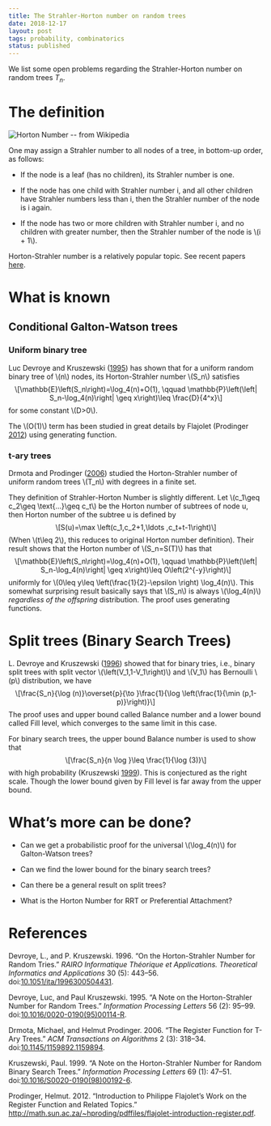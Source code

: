 ```yaml
---
title: The Strahler-Horton number on random trees
date: 2018-12-17
layout: post
tags: probability, combinatorics
status: published
---
```


We list some open problems regarding the Strahler-Horton number on random trees $T_n$.

<!-- END_SUMMARY -->

<h1 id="the-definition">The definition</h1>


![Horton Number -- from Wikipedia](https://upload.wikimedia.org/wikipedia/commons/thumb/e/e6/Flussordnung_%28Strahler%29.svg/1000px-Flussordnung_%28Strahler%29.svg.png)

<p>One may assign a Strahler number to all nodes of a tree, in bottom-up order, as follows:</p>
<ul>
<li><p>If the node is a leaf (has no children), its Strahler number is one.</p></li>
<li><p>If the node has one child with Strahler number i, and all other children have Strahler numbers less than i, then the Strahler number of the node is i again.</p></li>
<li><p>If the node has two or more children with Strahler number i, and no children with greater number, then the Strahler number of the node is <span class="math inline">\(i + 1\)</span>.</p></li>
</ul>
<p>Horton-Strahler number is a relatively popular topic. See recent papers <a href="https://scholar.google.ca/scholar?as_ylo=2014&amp;q=Horton-Strahler+number&amp;hl=en&amp;as_sdt=0,5">here</a>.</p>
<h1 id="what-is-known">What is known</h1>
<h2 id="conditional-galton-watson-trees">Conditional Galton-Watson trees</h2>
<h3 id="uniform-binary-tree">Uniform binary tree</h3>
<p><span class="citation">Luc Devroye and Kruszewski (<a href="#ref-devroye1995">1995</a>)</span> has shown that for a uniform random binary tree of <span class="math inline">\(n\)</span> nodes, its Horton-Strahler number <span class="math inline">\(S_n\)</span> satisfies <span class="math display">\[\mathbb{E}\left(S_n\right)=\log_4(n)+O(1), \qquad
    \mathbb{P}\left(\left| S_n-\log_4(n)\right| \geq x\right)\leq \frac{D}{4^x}\]</span> for some constant <span class="math inline">\(D&gt;0\)</span>.</p>
<p>The <span class="math inline">\(O(1)\)</span> term has been studied in great details by Flajolet <span class="citation">(Prodinger <a href="#ref-prodinger2012">2012</a>)</span> using generating function.</p>
<h3 id="t-ary-trees">t-ary trees</h3>
<p><span class="citation">Drmota and Prodinger (<a href="#ref-drmota2006">2006</a>)</span> studied the Horton-Strahler number of uniform random trees <span class="math inline">\(T_n\)</span> with degrees in a finite set.</p>
<p>They definition of Strahler-Horton Number is slightly different. Let <span class="math inline">\(c_1\geq c_2\geq \text{...}\geq c_t\)</span> be the Horton number of subtrees of node u, then Horton number of the subtree u is defined by <span class="math display">\[S(u)=\max \left(c_1,c_2+1,\ldots  ,c_t+t-1\right)\]</span> (When <span class="math inline">\(t\leq 2\)</span>, this reduces to original Horton number definition). Their result shows that the Horton number of <span class="math inline">\(S_n=S(T)\)</span> has that <span class="math display">\[\mathbb{E}\left(S_n\right)=\log_4(n)+O(1), \qquad \mathbb{P}\left(\left| S_n-\log_4(n)\right| \geq x\right)\leq O\left(2^{-y}\right)\]</span> uniformly for <span class="math inline">\(0\leq y\leq \left(\frac{1}{2}-\epsilon \right) \log_4(n)\)</span>. This somewhat surprising result basically says that <span class="math inline">\(S_n\)</span> is always <span class="math inline">\(\log_4(n)\)</span> <em>regardless of the offspring</em> distribution. The proof uses generating functions.</p>
<h1 id="split-trees-binary-search-trees">Split trees (Binary Search Trees)</h1>
<p><span class="citation">L. Devroye and Kruszewski (<a href="#ref-devroye1996">1996</a>)</span> showed that for binary tries, i.e., binary split trees with split vector <span class="math inline">\(\left(V_1,1-V_1\right)\)</span> and <span class="math inline">\(V_1\)</span> has Bernoulli <span class="math inline">\(p\)</span> distribution, we have <span class="math display">\[\frac{S_n}{\log (n)}\overset{p}{\to }\frac{1}{\log \left(\frac{1}{\min (p,1-p)}\right)}\]</span> The proof uses and upper bound called Balance number and a lower bound called Fill level, which converges to the same limit in this case.</p>
<p>For binary search trees, the upper bound Balance number is used to show that <span class="math display">\[\frac{S_n}{n \log }\leq \frac{1}{\log (3)}\]</span> with high probability <span class="citation">(Kruszewski <a href="#ref-kruszewski1999">1999</a>)</span>. This is conjectured as the right scale. Though the lower bound given by Fill level is far away from the upper bound.</p>
<h1 id="whats-more-can-be-done">What’s more can be done?</h1>
<ul>
<li><p>Can we get a probabilistic proof for the universal <span class="math inline">\(\log_4(n)\)</span> for Galton-Watson trees?</p></li>
<li><p>Can we find the lower bound for the binary search trees?</p></li>
<li><p>Can there be a general result on split trees?</p></li>
<li><p>What is the Horton Number for RRT or Preferential Attachment?</p></li>
</ul>
<h1 id="references" class="unnumbered">References</h1>
<div id="refs" class="references">
<div id="ref-devroye1996">
<p>Devroye, L., and P. Kruszewski. 1996. “On the Horton-Strahler Number for Random Tries.” <em>RAIRO Informatique Théorique et Applications. Theoretical Informatics and Applications</em> 30 (5): 443–56. doi:<a href="https://doi.org/10.1051/ita/1996300504431">10.1051/ita/1996300504431</a>.</p>
</div>
<div id="ref-devroye1995">
<p>Devroye, Luc, and Paul Kruszewski. 1995. “A Note on the Horton-Strahler Number for Random Trees.” <em>Information Processing Letters</em> 56 (2): 95–99. doi:<a href="https://doi.org/10.1016/0020-0190(95)00114-R">10.1016/0020-0190(95)00114-R</a>.</p>
</div>
<div id="ref-drmota2006">
<p>Drmota, Michael, and Helmut Prodinger. 2006. “The Register Function for T-Ary Trees.” <em>ACM Transactions on Algorithms</em> 2 (3): 318–34. doi:<a href="https://doi.org/10.1145/1159892.1159894">10.1145/1159892.1159894</a>.</p>
</div>
<div id="ref-kruszewski1999">
<p>Kruszewski, Paul. 1999. “A Note on the Horton-Strahler Number for Random Binary Search Trees.” <em>Information Processing Letters</em> 69 (1): 47–51. doi:<a href="https://doi.org/10.1016/S0020-0190(98)00192-6">10.1016/S0020-0190(98)00192-6</a>.</p>
</div>
<div id="ref-prodinger2012">
<p>Prodinger, Helmut. 2012. “Introduction to Philippe Flajolet’s Work on the Register Function and Related Topics.” <a href="http://math.sun.ac.za/~hproding/pdffiles/flajolet-introduction-register.pdf" class="uri">http://math.sun.ac.za/~hproding/pdffiles/flajolet-introduction-register.pdf</a>.</p>
</div>
</div>

